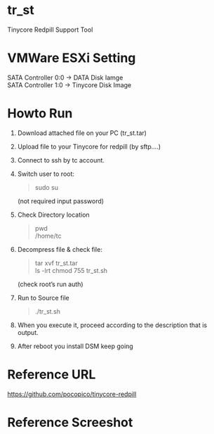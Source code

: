 # tr_st
Tinycore Redpill Support Tool

# VMWare ESXi Setting
SATA Controller 0:0 -> DATA Disk Iamge<br>
SATA Controller 1:0 -> Tinycore Disk Image


# Howto Run

1. Download attached file on your PC (tr_st.tar)

2. Upload file to your Tinycore for redpill (by sftp....)

3. Connect to ssh by tc account.

4. Switch user to root:

   > sudo su
   
   (not required input password)

5. Check Directory location

   > pwd<br>
   > /home/tc

6. Decompress file & check file:

   > tar xvf tr_st.tar<br>
   > ls -lrt
   > chmod 755 tr_st.sh

   (check root’s run auth)

7. Run to Source file

   > ./tr_st.sh <br>
 
8. When you execute it, proceed according to the description that is output.

9. After reboot you install DSM keep going


# Reference URL

https://github.com/pocopico/tinycore-redpill


# Reference Screeshot


